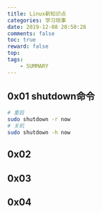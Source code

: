 ```yaml
---
title: Linux新知识点
categories: 学习琐事
date: 2019-12-08 20:50:28
comments: false
toc: true
reward: false
top: 
tags: 
	- SUMMARY
---
```


## 0x01 shutdown命令

```bash
# 重启
sudo shutdown -r now
# 关机
sudo shutdown -h now
```

## 0x02 



## 0x03 



## 0x04 


